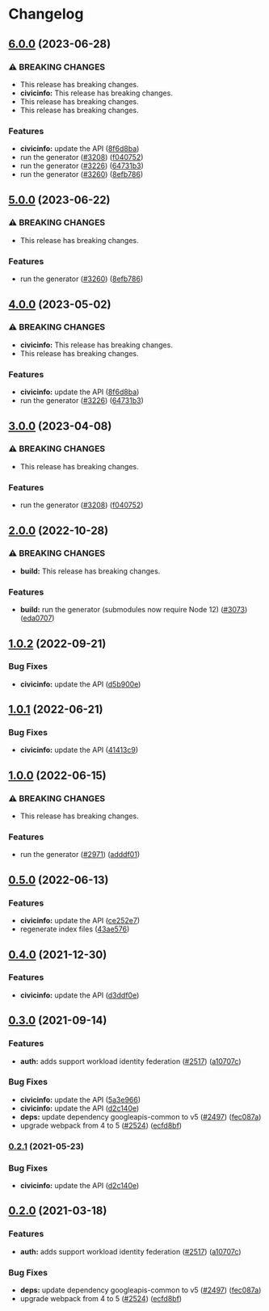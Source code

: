# Changelog

## [6.0.0](https://github.com/googleapis/google-api-nodejs-client/compare/civicinfo-v5.0.0...civicinfo-v6.0.0) (2023-06-28)


### ⚠ BREAKING CHANGES

* This release has breaking changes.
* **civicinfo:** This release has breaking changes.
* This release has breaking changes.
* This release has breaking changes.

### Features

* **civicinfo:** update the API ([8f6d8ba](https://github.com/googleapis/google-api-nodejs-client/commit/8f6d8bac7d85c9abe822de9436abdf932ad04bcf))
* run the generator ([#3208](https://github.com/googleapis/google-api-nodejs-client/issues/3208)) ([f040752](https://github.com/googleapis/google-api-nodejs-client/commit/f0407528c81f2e74ba5e1d35443085d35f5f005d))
* run the generator ([#3226](https://github.com/googleapis/google-api-nodejs-client/issues/3226)) ([64731b3](https://github.com/googleapis/google-api-nodejs-client/commit/64731b38b8b60b082da5456914546850d152d677))
* run the generator ([#3260](https://github.com/googleapis/google-api-nodejs-client/issues/3260)) ([8efb786](https://github.com/googleapis/google-api-nodejs-client/commit/8efb7861b7da4bc1472a4b654e46f90b29fbff20))

## [5.0.0](https://github.com/googleapis/google-api-nodejs-client/compare/civicinfo-v4.0.0...civicinfo-v5.0.0) (2023-06-22)


### ⚠ BREAKING CHANGES

* This release has breaking changes.

### Features

* run the generator ([#3260](https://github.com/googleapis/google-api-nodejs-client/issues/3260)) ([8efb786](https://github.com/googleapis/google-api-nodejs-client/commit/8efb7861b7da4bc1472a4b654e46f90b29fbff20))

## [4.0.0](https://github.com/googleapis/google-api-nodejs-client/compare/civicinfo-v3.0.0...civicinfo-v4.0.0) (2023-05-02)


### ⚠ BREAKING CHANGES

* **civicinfo:** This release has breaking changes.
* This release has breaking changes.

### Features

* **civicinfo:** update the API ([8f6d8ba](https://github.com/googleapis/google-api-nodejs-client/commit/8f6d8bac7d85c9abe822de9436abdf932ad04bcf))
* run the generator ([#3226](https://github.com/googleapis/google-api-nodejs-client/issues/3226)) ([64731b3](https://github.com/googleapis/google-api-nodejs-client/commit/64731b38b8b60b082da5456914546850d152d677))

## [3.0.0](https://github.com/googleapis/google-api-nodejs-client/compare/civicinfo-v2.0.0...civicinfo-v3.0.0) (2023-04-08)


### ⚠ BREAKING CHANGES

* This release has breaking changes.

### Features

* run the generator ([#3208](https://github.com/googleapis/google-api-nodejs-client/issues/3208)) ([f040752](https://github.com/googleapis/google-api-nodejs-client/commit/f0407528c81f2e74ba5e1d35443085d35f5f005d))

## [2.0.0](https://github.com/googleapis/google-api-nodejs-client/compare/civicinfo-v1.0.2...civicinfo-v2.0.0) (2022-10-28)


### ⚠ BREAKING CHANGES

* **build:** This release has breaking changes.

### Features

* **build:** run the generator (submodules now require Node 12) ([#3073](https://github.com/googleapis/google-api-nodejs-client/issues/3073)) ([eda0707](https://github.com/googleapis/google-api-nodejs-client/commit/eda07079dadab46a80b6f9ede618f4f43030169e))

## [1.0.2](https://github.com/googleapis/google-api-nodejs-client/compare/civicinfo-v1.0.1...civicinfo-v1.0.2) (2022-09-21)


### Bug Fixes

* **civicinfo:** update the API ([d5b900e](https://github.com/googleapis/google-api-nodejs-client/commit/d5b900e18ba1ce617c326a84c0d3fcbde0ed6de3))

## [1.0.1](https://github.com/googleapis/google-api-nodejs-client/compare/civicinfo-v1.0.0...civicinfo-v1.0.1) (2022-06-21)


### Bug Fixes

* **civicinfo:** update the API ([41413c9](https://github.com/googleapis/google-api-nodejs-client/commit/41413c9994a7ae2d33b2d0359247f5e337de0de8))

## [1.0.0](https://github.com/googleapis/google-api-nodejs-client/compare/civicinfo-v0.5.0...civicinfo-v1.0.0) (2022-06-15)


### ⚠ BREAKING CHANGES

* This release has breaking changes.

### Features

* run the generator ([#2971](https://github.com/googleapis/google-api-nodejs-client/issues/2971)) ([adddf01](https://github.com/googleapis/google-api-nodejs-client/commit/adddf018e7cb73adab7341053dd80d72c5a6248d))

## [0.5.0](https://github.com/googleapis/google-api-nodejs-client/compare/civicinfo-v0.4.0...civicinfo-v0.5.0) (2022-06-13)


### Features

* **civicinfo:** update the API ([ce252e7](https://github.com/googleapis/google-api-nodejs-client/commit/ce252e7f713dc624f9b028b6f1dfd15a181a38c5))
* regenerate index files ([43ae576](https://github.com/googleapis/google-api-nodejs-client/commit/43ae57651332bdf31af52ea3abb9e2934798a404))

## [0.4.0](https://www.github.com/googleapis/google-api-nodejs-client/compare/civicinfo-v0.3.0...civicinfo-v0.4.0) (2021-12-30)


### Features

* **civicinfo:** update the API ([d3ddf0e](https://www.github.com/googleapis/google-api-nodejs-client/commit/d3ddf0e6309921ebfd4ae18283a213916aa476ad))

## [0.3.0](https://www.github.com/googleapis/google-api-nodejs-client/compare/civicinfo-v0.2.1...civicinfo-v0.3.0) (2021-09-14)


### Features

* **auth:** adds support workload identity federation ([#2517](https://www.github.com/googleapis/google-api-nodejs-client/issues/2517)) ([a10707c](https://www.github.com/googleapis/google-api-nodejs-client/commit/a10707c477759e7c9ef6360a2fe800856fb600c1))


### Bug Fixes

* **civicinfo:** update the API ([5a3e966](https://www.github.com/googleapis/google-api-nodejs-client/commit/5a3e966053326f4edcc21197a292fe74c6c23b68))
* **civicinfo:** update the API ([d2c140e](https://www.github.com/googleapis/google-api-nodejs-client/commit/d2c140ed3bc1dfb2d82a3d5e4320c6904eb03574))
* **deps:** update dependency googleapis-common to v5 ([#2497](https://www.github.com/googleapis/google-api-nodejs-client/issues/2497)) ([fec087a](https://www.github.com/googleapis/google-api-nodejs-client/commit/fec087abcf3d994dd41c3ffa0a0c12b1f9f09dae))
* upgrade webpack from 4 to 5  ([#2524](https://www.github.com/googleapis/google-api-nodejs-client/issues/2524)) ([ecfd8bf](https://www.github.com/googleapis/google-api-nodejs-client/commit/ecfd8bfcd06e1beabff7ec9a8c4000222379eb8d))

### [0.2.1](https://www.github.com/googleapis/google-api-nodejs-client/compare/civicinfo-v0.2.0...civicinfo-v0.2.1) (2021-05-23)


### Bug Fixes

* **civicinfo:** update the API ([d2c140e](https://www.github.com/googleapis/google-api-nodejs-client/commit/d2c140ed3bc1dfb2d82a3d5e4320c6904eb03574))

## [0.2.0](https://www.github.com/googleapis/google-api-nodejs-client/compare/civicinfo-v0.1.0...civicinfo-v0.2.0) (2021-03-18)


### Features

* **auth:** adds support workload identity federation ([#2517](https://www.github.com/googleapis/google-api-nodejs-client/issues/2517)) ([a10707c](https://www.github.com/googleapis/google-api-nodejs-client/commit/a10707c477759e7c9ef6360a2fe800856fb600c1))


### Bug Fixes

* **deps:** update dependency googleapis-common to v5 ([#2497](https://www.github.com/googleapis/google-api-nodejs-client/issues/2497)) ([fec087a](https://www.github.com/googleapis/google-api-nodejs-client/commit/fec087abcf3d994dd41c3ffa0a0c12b1f9f09dae))
* upgrade webpack from 4 to 5  ([#2524](https://www.github.com/googleapis/google-api-nodejs-client/issues/2524)) ([ecfd8bf](https://www.github.com/googleapis/google-api-nodejs-client/commit/ecfd8bfcd06e1beabff7ec9a8c4000222379eb8d))
